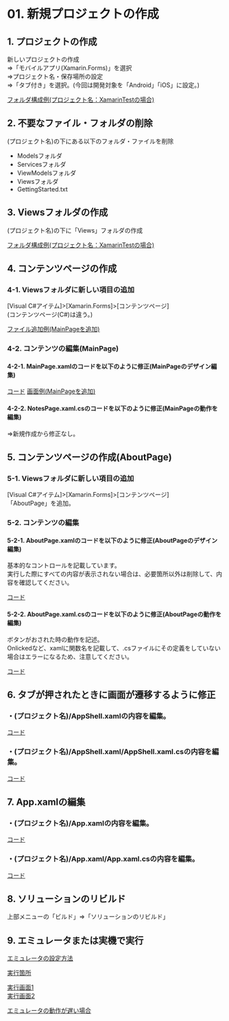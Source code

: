 # 01. 新規プロジェクトの作成

## 1. プロジェクトの作成

新しいプロジェクトの作成  
⇒「モバイルアプリ(Xamarin.Forms)」を選択  
⇒プロジェクト名・保存場所の設定  
⇒「タブ付き」を選択。(今回は開発対象を「Android」「iOS」に設定。)

[フォルダ構成例(プロジェクト名：XamarinTestの場合)](../image/01-1_フォルダ構成.png)




## 2. 不要なファイル・フォルダの削除

(プロジェクト名)の下にある以下のフォルダ・ファイルを削除  
- Modelsフォルダ
- Servicesフォルダ
- ViewModelsフォルダ  
- Viewsフォルダ  
- GettingStarted.txt  



## 3. Viewsフォルダの作成

(プロジェクト名)の下に「Views」フォルダの作成

[フォルダ構成例(プロジェクト名：XamarinTestの場合)](../image/01-3_フォルダ構成.png)

## 4. コンテンツページの作成

### 4-1. Viewsフォルダに新しい項目の追加

[Visual C#アイテム]>[Xamarin.Forms]>[コンテンツページ]  
(コンテンツページ(C#)は違う。)

[ファイル追加例(MainPageを追加)](../image/01-4_ファイル追加例.png)



### 4-2. コンテンツの編集(MainPage)

#### 4-2-1. MainPage.xamlのコードを以下のように修正(MainPageのデザイン編集)

[コード](./01_4-2-1_MainPage.xaml)
[画面例(MainPageを追加)](../image/01-4-2-1_画面例.png)  

#### 4-2-2. NotesPage.xaml.csのコードを以下のように修正(MainPageの動作を編集)

⇒新規作成から修正なし。



## 5. コンテンツページの作成(AboutPage)

### 5-1. Viewsフォルダに新しい項目の追加

[Visual C#アイテム]>[Xamarin.Forms]>[コンテンツページ]  
「AboutPage」を追加。


### 5-2. コンテンツの編集

#### 5-2-1. AboutPage.xamlのコードを以下のように修正(AboutPageのデザイン編集)

基本的なコントロールを記載しています。  
実行した際にすべての内容が表示されない場合は、必要箇所以外は削除して、内容を確認してください。

[コード](./01_5-2-1_AboutPage.xaml)

#### 5-2-2. AboutPage.xaml.csのコードを以下のように修正(AboutPageの動作を編集)

ボタンがおされた時の動作を記述。  
Onlickedなど、xamlに関数名を記載して、.csファイルにその定義をしていない場合はエラーになるため、注意してください。

[コード](./01_5-2-2_AboutPage.xaml.cs)



## 6. タブが押されたときに画面が遷移するように修正

### ・(プロジェクト名)/AppShell.xamlの内容を編集。

[コード](./01_6_AppShell.xaml)


### ・(プロジェクト名)/AppShell.xaml/AppShell.xaml.csの内容を編集。

[コード](./01_6_AppShell.xaml.cs)



## 7. App.xamlの編集

### ・(プロジェクト名)/App.xamlの内容を編集。

[コード](./01_7_App.xaml)


### ・(プロジェクト名)/App.xaml/App.xaml.csの内容を編集。

[コード](./01_7_App.xaml.cs)




## 8. ソリューションのリビルド

上部メニューの「ビルド」⇒「ソリューションのリビルド」


## 9. エミュレータまたは実機で実行

[エミュレータの設定方法](./02_CreateEmulator.md)  

[実行箇所](../image/01-9_実行.png)  


[実行画面1](../image/01-9_実行画面1.png)   
[実行画面2](../image/01-9_実行画面2.png) 

[エミュレータの動作が遅い場合](https://docs.microsoft.com/ja-jp/xamarin/android/get-started/installation/android-emulator/hardware-acceleration?pivots=windows)

